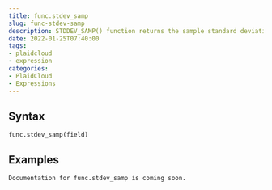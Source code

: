 ```yaml
---
title: func.stdev_samp
slug: func-stdev-samp
description: STDDEV_SAMP() function returns the sample standard deviation of an expression
date: 2022-01-25T07:40:00
tags:
- plaidcloud
- expression
categories:
- PlaidCloud
- Expressions
---
```



## Syntax



```
func.stdev_samp(field)
```


## Examples



```
Documentation for func.stdev_samp is coming soon.
```

